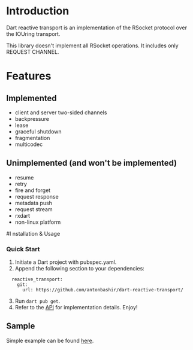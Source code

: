 # Introduction 

Dart reactive transport is an implementation of the RSocket protocol over the IOUring transport. 

This library doesn't implement all RSocket operations. It includes only REQUEST CHANNEL. 

# Features 

## Implemented
* client and server two-sided channels
* backpressure
* lease
* graceful shutdown
* fragmentation
* multicodec

## Unimplemented (and won't be implemented) 
* resume
* retry
* fire and forget
* request response
* metadata push
* request stream
* rxdart
* non-linux platform

#I nstallation & Usage

### Quick Start

1. Initiate a Dart project with pubspec.yaml.
2. Append the following section to your dependencies:

```
  reactive_transport:
    git: 
      url: https://github.com/antonbashir/dart-reactive-transport/
```

3. Run `dart pub get`.
4. Refer to the [API](#api) for implementation details. Enjoy!

## Sample

Simple example can be found [here](https://github.com/antonbashir/dart-reactivr-sample).
